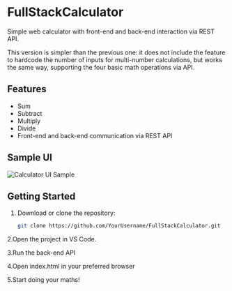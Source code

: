 # FullStackCalculator

Simple web calculator with front-end and back-end interaction via REST API.

This version is simpler than the previous one: it does not include the feature to hardcode the number of inputs for multi-number calculations, but works the same way, supporting the four basic math operations via API.

## Features

- Sum  
- Subtract  
- Multiply  
- Divide  
- Front-end and back-end communication via REST API  

## Sample UI

![Calculator UI Sample](assets/calculator-sample.png)

## Getting Started

1. Download or clone the repository:  
   ```bash
   git clone https://github.com/YourUsername/FullStackCalculator.git
   
2.Open the project in VS Code.

3.Run the back-end API

4.Open index.html in your preferred browser

5.Start doing your maths!

